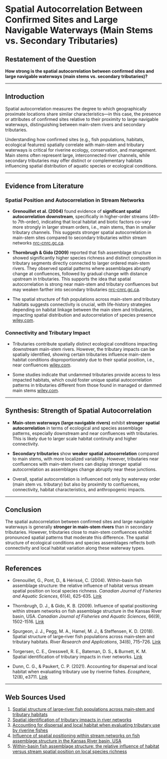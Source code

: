 # Spatial Autocorrelation Between Confirmed Sites and Large Navigable Waterways (Main Stems vs. Secondary Tributaries)

## Restatement of the Question
**How strong is the spatial autocorrelation between confirmed sites and large navigable waterways (main stems vs. secondary tributaries)?**

---

## Introduction

Spatial autocorrelation measures the degree to which geographically proximate locations share similar characteristics—in this case, the presence or attributes of confirmed sites relative to their proximity to large navigable waterways, distinguishing between main-stem rivers and secondary tributaries.

Understanding how confirmed sites (e.g., fish populations, habitats, ecological features) spatially correlate with main-stem and tributary waterways is critical for riverine ecology, conservation, and management. Main stems often represent large, interconnected river channels, while secondary tributaries may offer distinct or complementary habitats influencing spatial distribution of aquatic species or ecological conditions.

---

## Evidence from Literature

### Spatial Position and Autocorrelation in Stream Networks

- **Grenouillet et al. (2004)** found evidence of **significant spatial autocorrelation downstream**, specifically in higher-order streams (4th- to 7th-order), indicating that local habitat and biotic factors co-vary more strongly in larger stream orders, i.e., main stems, than in smaller tributary channels. This suggests stronger spatial autocorrelation in main-stem sites compared to secondary tributaries within stream networks [nrc-cnrc.gc.ca](https://nrc-prod.literatumonline.com/doi/10.1139/f03-145).

- **Thornbrugh & Gido (2009)** reported that fish assemblage structure showed significantly higher species richness and distinct composition in tributary segments directly connected to larger ordered main-stem rivers. They observed spatial patterns where assemblages abruptly change at confluences, followed by gradual change with distance upstream in tributaries. This supports the idea that spatial autocorrelation is strong near main-stem and tributary confluences but may weaken farther into secondary tributaries [nrc-cnrc.gc.ca](https://nrc-prod.literatumonline.com/doi/10.1139/F09-169).

- The spatial structure of fish populations across main-stem and tributary habitats suggests connectivity is crucial, with life-history strategies depending on habitat linkage between the main stem and tributaries, impacting spatial distribution and autocorrelation of species presence [wiley.com](https://onlinelibrary.wiley.com/doi/10.1002/rra.3289).

### Connectivity and Tributary Impact

- Tributaries contribute spatially distinct ecological conditions impacting downstream main-stem rivers. However, the tributary impacts can be spatially identified, showing certain tributaries influence main-stem habitat conditions disproportionately due to their spatial position, i.e., near confluences [wiley.com](https://onlinelibrary.wiley.com/doi/10.1002/9780470760383.ch9).

- Some studies indicate that undammed tributaries provide access to less impacted habitats, which could foster unique spatial autocorrelation patterns in tributaries different from those found in managed or dammed main stems [wiley.com](https://onlinelibrary.wiley.com/doi/pdfdirect/10.1002/ecs2.3711).

---

## Synthesis: Strength of Spatial Autocorrelation

- **Main-stem waterways (large navigable rivers)** exhibit **stronger spatial autocorrelation** in terms of ecological and species assemblage patterns, especially downstream and near confluences with tributaries. This is likely due to larger scale habitat continuity and higher connectivity.

- **Secondary tributaries** show **weaker spatial autocorrelation** compared to main stems, with more localized variability. However, tributaries near confluences with main-stem rivers can display stronger spatial autocorrelation as assemblages change abruptly near these junctions.

- Overall, spatial autocorrelation is influenced not only by waterway order (main stem vs. tributary) but also by proximity to confluences, connectivity, habitat characteristics, and anthropogenic impacts.

---

## Conclusion

The spatial autocorrelation between confirmed sites and large navigable waterways is generally **stronger in main-stem rivers** than in secondary tributaries. However, tributaries close to main-stem confluences exhibit pronounced spatial patterns that moderate this difference. The spatial structure of ecological conditions and species assemblages reflects both connectivity and local habitat variation along these waterway types.

---

## References

- Grenouillet, G., Pont, D., & Hérissé, C. (2004). Within-basin fish assemblage structure: the relative influence of habitat versus stream spatial position on local species richness. *Canadian Journal of Fisheries and Aquatic Sciences*, 61(4), 625-635. [Link](https://nrc-prod.literatumonline.com/doi/10.1139/f03-145)

- Thornbrugh, D. J., & Gido, K. B. (2009). Influence of spatial positioning within stream networks on fish assemblage structure in the Kansas River basin, USA. *Canadian Journal of Fisheries and Aquatic Sciences*, 66(9), 1502-1516. [Link](https://nrc-prod.literatumonline.com/doi/10.1139/F09-169)

- Spurgeon, J. J., Pegg, M. A., Hamel, M. J., & Steffensen, K. D. (2018). Spatial structure of large‐river fish populations across main‐stem and tributary habitats. *River Research and Applications*, 34(6), 715–726. [Link](https://onlinelibrary.wiley.com/doi/10.1002/rra.3289)

- Torgersen, C. E., Gresswell, R. E., Bateman, D. S., & Burnett, K. M. Spatial identification of tributary impacts in river networks. [Link](https://onlinelibrary.wiley.com/doi/10.1002/9780470760383.ch9)

- Dunn, C. G., & Paukert, C. P. (2021). Accounting for dispersal and local habitat when evaluating tributary use by riverine fishes. *Ecosphere*, 12(8), e3711. [Link](https://onlinelibrary.wiley.com/doi/pdfdirect/10.1002/ecs2.3711)

---
## Web Sources Used

1. [Spatial structure of large‐river fish populations across main‐stem and tributary habitats](https://onlinelibrary.wiley.com/doi/10.1002/rra.3289)
2. [Spatial identification of tributary impacts in river networks](https://onlinelibrary.wiley.com/doi/10.1002/9780470760383.ch9)
3. [Accounting for dispersal and local habitat when evaluating tributary use by riverine fishes](https://onlinelibrary.wiley.com/doi/pdfdirect/10.1002/ecs2.3711)
4. [Influence of spatial positioning within stream networks on fish assemblage structure in the Kansas River basin, USA](https://nrc-prod.literatumonline.com/doi/10.1139/F09-169)
5. [Within-basin fish assemblage structure: the relative influence of habitat versus stream spatial position on local species richness](https://nrc-prod.literatumonline.com/doi/10.1139/f03-145)
